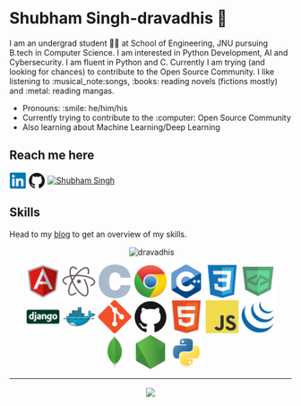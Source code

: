 <h1> Shubham Singh-dravadhis 👋 </h1>
<p>I am an undergrad student 👨‍🎓 at School of Engineering, JNU pursuing B.tech in Computer Science. I am interested in Python Development, AI and Cybersecurity. I am fluent in Python and C. Currently I am trying (and looking for chances) to contribute to the Open Source Community. I like listening to :musical_note:songs, :books: reading novels (fictions mostly) and :metal: reading mangas.</p>

<ul>
  <li> Pronouns: :smile: he/him/his
  <li> Currently trying to contribute to the :computer: Open Source Community
  <li> Also learning about Machine Learning/Deep Learning
</ul>
<h2>Reach me here</h2>
    
<p>
<a href="https://www.linkedin.com/in/shubham-singh-b056151b6/" target="blank"><img align="center" src="https://raw.githubusercontent.com/devicons/devicon/master/icons/linkedin/linkedin-original.svg" alt="Shubham Singh" height="30" width="30" /></a>
<a href="https://github.com/dravadhis" target="blank"><img align="center" src="https://raw.githubusercontent.com/devicons/devicon/master/icons/github/github-original.svg" height="30" width="30" /></a>
<a href="https://shubhamsingh25.blogspot.com/p/about.html" target="blank"><img align="center" src="https://img.icons8.com/color/48/000000/blogger.png" alt="Shubham Singh" height="40", width="40"/></a>
</p>

  
</ul>

<h2> Skills </h2>
<p>Head to my <a href="">blog</a> to get an overview of my skills. </p>

<p align="center">&nbsp;<img align="center" src="https://github-readme-stats.vercel.app/api?username=dravadhis&show_icons=true" alt="dravadhis" /></p></td>
<p align="center">
<img src="https://raw.githubusercontent.com/devicons/devicon/master/icons/angularjs/angularjs-original.svg" alt="AngularJs" width="60" height="60"/>
<img src="https://raw.githubusercontent.com/devicons/devicon/master/icons/atom/atom-original.svg" alt="Atom" width="60" height="60"/>
<img src="https://raw.githubusercontent.com/devicons/devicon/master/icons/c/c-original.svg" alt="C" width="60" height="60"/>
<img src="https://raw.githubusercontent.com/devicons/devicon/master/icons/chrome/chrome-original.svg" alt="Chrome" width="60" height="60"/>
<img src="https://raw.githubusercontent.com/devicons/devicon/master/icons/cplusplus/cplusplus-original.svg" alt="C++" width="60" height="60"/>
<img src="https://raw.githubusercontent.com/devicons/devicon/master/icons/css3/css3-original.svg" alt="CSS3" width="60" height="60"/>
<img src="https://raw.githubusercontent.com/devicons/devicon/master/icons/devicon/devicon-original.svg" alt="Devicons" width="60" height="60"/>
<img src="https://raw.githubusercontent.com/devicons/devicon/master/icons/django/django-original.svg" alt="Django" width="60" height="60"/>
<img src="https://raw.githubusercontent.com/devicons/devicon/master/icons/docker/docker-original.svg" alt="Docker" width="60" height="60"/>
<img src="https://raw.githubusercontent.com/devicons/devicon/master/icons/git/git-original.svg" alt="Git" width="60" height="60"/>
<img src="https://raw.githubusercontent.com/devicons/devicon/master/icons/github/github-original.svg" alt="GitHub" width="60" height="60"/>
<img src="https://raw.githubusercontent.com/devicons/devicon/master/icons/html5/html5-original.svg" alt="HTML5" width="60" height="60"/>
<img src="https://raw.githubusercontent.com/devicons/devicon/master/icons/javascript/javascript-original.svg" alt="JavaScript" width="60" height="60"/>
<img src="https://raw.githubusercontent.com/devicons/devicon/master/icons/jquery/jquery-original.svg" alt="jQuery" width="60" height="60"/>
<img src="https://raw.githubusercontent.com/devicons/devicon/master/icons/mongodb/mongodb-original.svg" alt="MongoDB" width="60" height="60"/>
<img src="https://raw.githubusercontent.com/devicons/devicon/master/icons/nodejs/nodejs-original.svg" alt="NodeJs" width="60" height="60"/>
<img src="https://raw.githubusercontent.com/devicons/devicon/master/icons/python/python-original.svg" alt="Python" width="60" height="60"/>
</p>
<hr>

<p align="center">
<a href=""><img align="center" src="https://img.shields.io/badge/dravdhis-Shubham%20Singh-red" height="40px" /></a>
</p>
